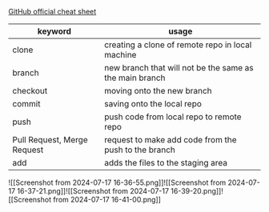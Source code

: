 [GitHub official cheat sheet](https://education.github.com/git-cheat-sheet-education.pdf)

| keyword                     | usage                                                   |
| --------------------------- | ------------------------------------------------------- |
| clone                       | creating a clone of remote repo in local machine        |
| branch                      | new branch that will not be the same as the main branch |
| checkout                    | moving onto the new branch                              |
| commit                      | saving onto the local repo                              |
| push                        | push code from local repo to remote repo                |
| Pull Request, Merge Request | request to make add code from the push to the branch    |
| add                         | adds the files to the staging area                      |

![[Screenshot from 2024-07-17 16-36-55.png]]![[Screenshot from 2024-07-17 16-37-21.png]]![[Screenshot from 2024-07-17 16-39-20.png]]![[Screenshot from 2024-07-17 16-41-00.png]]